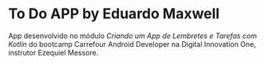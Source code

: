 # To Do APP by Eduardo Maxwell
App desenvolvido no módulo *Criando um App de Lembretes e Tarefas com Kotlin* do bootcamp Carrefour Android Developer na Digital Innovation One, instrutor Ezequiel Messore.

